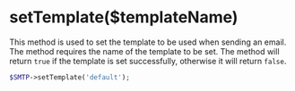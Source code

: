 # setTemplate($templateName)
This method is used to set the template to be used when sending an email. The method requires the name of the template to be set. The method will return `true` if the template is set successfully, otherwise it will return `false`.

```php
$SMTP->setTemplate('default');
```